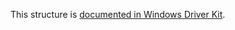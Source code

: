 This structure is [documented in Windows Driver Kit](https://learn.microsoft.com/en-us/windows-hardware/drivers/ddi/mountmgr/ns-mountmgr-_mountmgr_mount_points). 
